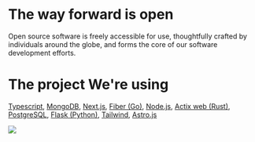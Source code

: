 # The way forward is open
Open source software is freely accessible for use, thoughtfully crafted by individuals around the globe, and forms the core of our software development efforts.

# The project We're using

[Typescript](https://www.typescriptlang.org/), [MongoDB](https://www.mongodb.com/), [Next.js](https://nextjs.org/), [Fiber (Go)](https://gofiber.io/), [Node.js](https://nodejs.org/en), [Actix web (Rust)](https://actix.rs/), [PostgreSQL](https://www.postgresql.org/), [Flask (Python)](https://flask.palletsprojects.com/en/3.0.x/), [Tailwind](https://tailwindcss.com/), [Astro.js](https://astro.build)

[![](https://visitcount.itsvg.in/api?id=harmoniousmoss&icon=0&color=0)](https://visitcount.itsvg.in)

<!-- Proudly created with GPRM ( https://gprm.itsvg.in ) -->
